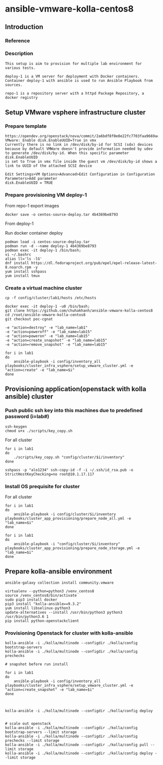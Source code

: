 # ansible-vmware-kolla-centos8

## Introduction

### Reference


### Description

    This setup is aim to provision for multiple lab environment for various tests. 

    deploy-1 is a VM server for deployment with Docker containers. Container deploy-1 with ansible is used to run Ansible Playbook from sources.

    repo-1 is a repository server with a httpd Package Repository, a docker registry  

## Setup VMware vsphere infrastructure cluster

### Prepare template 

    https://opendev.org/openstack/nova/commit/2a6bdf8f0e0e22fc7703faa9669ace7380dc73c3
    VMware: Enable disk.EnableUUID=True in vmx
    Currently there is no link in /dev/disk/by-id for SCSI (sdx) devices because by default VMWare doesn't provide information needed by udev to generate /dev/disk/by-id. When this specific parameter disk.EnableUUID
    is set to True in vmx file inside the guest vm /dev/disk/by-id shows a link to UUID of the attached SCSI device

    Edit Settings>VM Options>Advanced>Edit Configuration in Configuration Parameters>Add parameter
    disk.EnableUUID = TRUE
          
### Prepare provisioning VM deploy-1

From repo-1 export images

    docker save -o centos-source-deploy.tar 4b4369be8793

From deploy-1 

Run docker container deploy

    podman load -i centos-source-deploy.tar
    podman run -d --name deploy-1 4b4369be8793
    podman exec -it deploy-1 /bin/bash; 
    vi ~/.bashrc 
    alias ll='ls -lG'
    dnf install https://dl.fedoraproject.org/pub/epel/epel-release-latest-8.noarch.rpm -y
    yum install sshpass
    yum install tmux

### Create a virtual machine cluster

    cp -f config/cluster/lab1/hosts /etc/hosts

    docker exec -it deploy-1 -u0 /bin/bash;
    git clone https://github.com/chuhakhanh/ansible-vmware-kolla-centos8
    cd /root/ansible-vmware-kolla-centos8
    git checkout poc-cgnat

    -e "action=destroy" -e "lab_name=lab1"
    -e "action=poweroff" -e "lab_name=lab15"
    -e "action=poweron" -e "lab_name=lab15"
    -e "action=create_snapshot" -e "lab_name=lab15"
    -e "action=remove_snapshot" -e "lab_name=lab15"

    for i in lab1 
    do
        ansible-playbook -i config/inventory_all playbooks/cluster_infra_vsphere/setup_vmware_cluster.yml -e "action=create" -e "lab_name=$i"
    done

## Provisioning application(openstack with kolla ansible) cluster

### Push public ssh key into this machines due to predefined password (i=lab#)
    
    ssh-keygen
    chmod u+x ./scripts/key_copy.sh
    
For all cluster 
    
    for i in lab1
    do
        ./scripts/key_copy.sh "config/cluster/$i/inventory"
    done
    
    sshpass -p "alo1234" ssh-copy-id -f -i ~/.ssh/id_rsa.pub -o StrictHostKeyChecking=no root@10.1.17.117
    
### Install OS prequisite for cluster

For all cluster 

    for i in lab1 
    do
        ansible-playbook -i config/cluster/$i/inventory playbooks/cluster_app_provisioning/prepare_node_all.yml -e "lab_name=$i"
    done

    for i in lab1 
    do
        ansible-playbook -i "config/cluster/$i/inventory" playbooks/cluster_app_provisioning/prepare_node_storage.yml -e "lab_name=$i"
    done

## Prepare kolla-ansible environment

    ansible-galaxy collection install community.vmware

    virtualenv --python=python3 /venv_centos8
    source /venv_centos8/bin/activate 
    sudo pip3 install docker
    pip3 install "kolla-ansible==9.3.2"
    yum install libselinux-python3
    update-alternatives --install /usr/bin/python3 python3 /usr/bin/python3.6 1
    pip install python-openstackclient

### Provisioning Openstack for cluster with kolla-ansible

    kolla-ansible -i ./kolla/multinode --configdir ./kolla/config bootstrap-servers
    kolla-ansible -i ./kolla/multinode --configdir ./kolla/config prechecks

    # snapshot before run install
  
    for i in lab1 
    do
        ansible-playbook -i config/inventory_all playbooks/cluster_infra_vsphere/setup_vmware_cluster.yml -e "action=create_snapshot" -e "lab_name=$i"
    done



    kolla-ansible -i ./kolla/multinode --configdir ./kolla/config deploy


    # scale out openstack
    kolla-ansible -i ./kolla/multinode --configdir ./kolla/config bootstrap-servers --limit storage
    kolla-ansible -i ./kolla/multinode --configdir ./kolla/config prechecks --limit storage
    kolla-ansible -i ./kolla/multinode --configdir ./kolla/config pull --limit storage
    kolla-ansible -i ./kolla/multinode --configdir ./kolla/config deploy --limit storage
